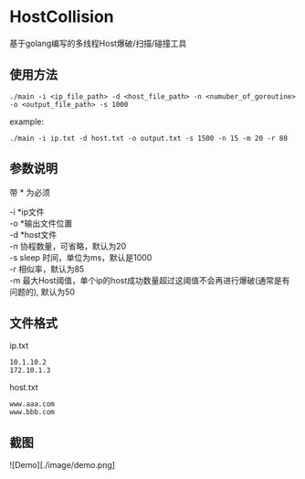 # HostCollision
基于golang编写的多线程Host爆破/扫描/碰撞工具

## 使用方法

```shell
./main -i <ip_file_path> -d <host_file_path> -n <numuber_of_goroutine>  -o <output_file_path> -s 1000
```

example:

```shell
./main -i ip.txt -d host.txt -o output.txt -s 1500 -n 15 -m 20 -r 80
```

## 参数说明

带 * 为必须

-i *ip文件  
-o *输出文件位置  
-d *host文件  
-n 协程数量，可省略，默认为20   
-s sleep 时间，单位为ms，默认是1000  
-r 相似率，默认为85  
-m 最大Host阈值，单个ip的host成功数量超过这阈值不会再进行爆破(通常是有问题的), 默认为50

## 文件格式

ip.txt
```
10.1.10.2
172.10.1.3
```

host.txt
```
www.aaa.com
www.bbb.com
```

## 截图
![Demo][./image/demo.png]
